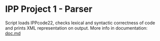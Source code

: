 # IPP Project 1 - Parser
Script loads IPPcode22, checks lexical and syntactic correctness of code and prints XML representation on output.
More info in documentation: [doc.md](doc.md)
